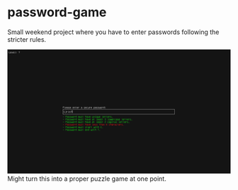 # password-game

Small weekend project where you have to enter passwords following the stricter rules.

![1](https://github.com/Sl3dge78/password-game/blob/main/resources/screenshots/1.png?raw=true)  
Might turn this into a proper puzzle game at one point.
